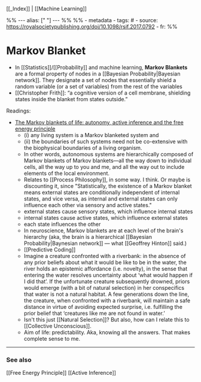
[[_Index]] | [[Machine Learning]]

%% ---
alias: [" "]
--- %%
%% - metadata
	- tags: #
	- source: https://royalsocietypublishing.org/doi/10.1098/rsif.2017.0792
	- fr: 
%%

# Markov Blanket

- In [[Statistics]]/[[Probability]] and machine learning, **Markov Blankets** are a formal property of nodes in a [[Bayesian Probability|Bayesian network]]. They designate a set of nodes that essentially shield a random variable (or a set of variables) from the rest of the variables
- [[Christopher Frith]]: “a cognitive version of a cell membrane, shielding states inside the blanket from states outside.”

Readings:
  
- [The Markov blankets of life: autonomy, active inference and the free energy principle](https://royalsocietypublishing.org/doi/10.1098/rsif.2017.0792)
	- (i) any living system is a Markov blanketed system and 
	- (ii) the boundaries of such systems need not be co-extensive with the biophysical boundaries of a living organism. 
	- In other words, autonomous systems are hierarchically composed of Markov blankets of Markov blankets—all the way down to individual cells, all the way up to you and me, and all the way out to include elements of the local environment.
	- Relates to [[Process Philosophy]], in some way. I think. Or maybe is discounting it, since "Statistically, the existence of a Markov blanket means external states are conditionally independent of internal states, and vice versa, as internal and external states can only influence each other via sensory and active states."
	- external states cause sensory states, which influence internal states
	- internal states cause active states, which influence external states
	- each state influences the other
	- In neuroscience, Markov blankets are at each level of the brain's hierarchy (aka, the brain is a hierarchical [[Bayesian Probability|Baynesian network]] — what [[Geoffrey Hinton]] said.)
	- [[Predictive Coding]]
	- Imagine a creature confronted with a riverbank: in the absence of any prior beliefs about what it would be like to be in the water, the river holds an epistemic affordance (i.e. novelty), in the sense that entering the water resolves uncertainty about ‘what would happen if I did that’. If the unfortunate creature subsequently drowned, priors would emerge (with a bit of natural selection) in her conspecifics that water is not a natural habitat. A few generations down the line, the creature, when confronted with a riverbank, will maintain a safe distance in virtue of avoiding expected surprise, i.e. fulfilling the prior belief that ‘creatures like me are not found in water.’
	- Isn't this just [[Natural Selection]]? But also, how can I relate this to [[Collective Unconscious]].
	- Aim of life: predictability. Aka, knowing all the answers. That makes complete sense to me.

-------------
### See also
[[Free Energy Principle]] [[Active Inference]]

